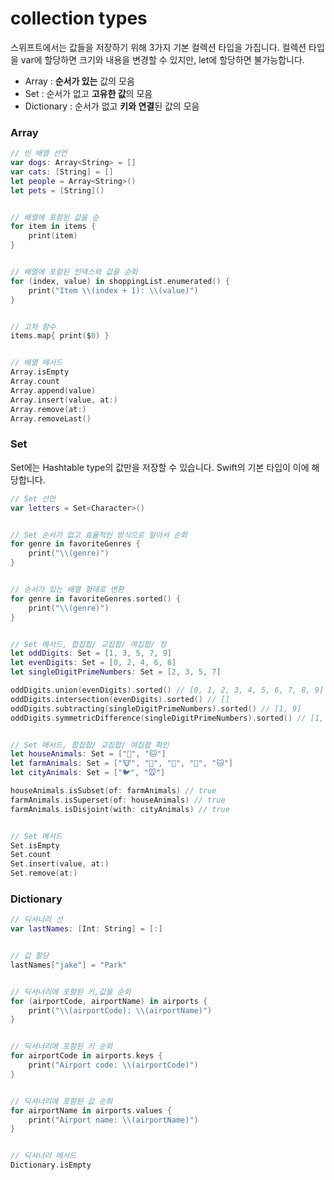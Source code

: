 # collection types

스위프트에서는 값들을 저장하기 위해 3가지 기본 컬렉션 타입을 가집니다. 컬렉션 타입을 var에 할당하면 크기와 내용을 변경할 수 있지만, let에 할당하면 불가능합니다.

* Array : **순서가 있는** 값의 모음
* Set : 순서가 없고 **고유한 값**의 모음
* Dictionary : 순서가 없고 **키와 연결**된 값의 모음



### Array

```swift
// 빈 배열 선언
var dogs: Array<String> = []
var cats: [String] = []
let people = Array<String>() 
let pets = [String]()


// 배열에 포함된 값을 순
for item in items {
    print(item)
}


// 배열에 포함된 인덱스와 값을 순회 
for (index, value) in shoppingList.enumerated() {
    print("Item \\(index + 1): \\(value)")
}


// 고차 함수
items.map{ print($0) }


// 배열 메서드
Array.isEmpty
Array.count
Array.append(value)
Array.insert(value, at:)
Array.remove(at:)
Array.removeLast()
```





### Set

Set에는 Hashtable type의 값만을 저장할 수 있습니다. Swift의 기본 타입이 이에 해당합니다.

```swift
// Set 선언
var letters = Set<Character>()


// Set 순서가 없고 효율적인 방식으로 알아서 순회
for genre in favoriteGenres {
    print("\\(genre)")
}


// 순서가 있는 배열 형태로 변환
for genre in favoriteGenres.sorted() {
    print("\\(genre)")
}


// Set 메서드, 합집합/ 교집합/ 여집합/ 정
let oddDigits: Set = [1, 3, 5, 7, 9]
let evenDigits: Set = [0, 2, 4, 6, 8]
let singleDigitPrimeNumbers: Set = [2, 3, 5, 7]

oddDigits.union(evenDigits).sorted() // [0, 1, 2, 3, 4, 5, 6, 7, 8, 9]
oddDigits.intersection(evenDigits).sorted() // []
oddDigits.subtracting(singleDigitPrimeNumbers).sorted() // [1, 9]
oddDigits.symmetricDifference(singleDigitPrimeNumbers).sorted() // [1, 2, 9]


// Set 메서드, 합집합/ 교집합/ 여집합 확인
let houseAnimals: Set = ["🐶", "🐱"]
let farmAnimals: Set = ["🐮", "🐔", "🐑", "🐶", "🐱"]
let cityAnimals: Set = ["🐦", "🐭"]

houseAnimals.isSubset(of: farmAnimals) // true
farmAnimals.isSuperset(of: houseAnimals) // true
farmAnimals.isDisjoint(with: cityAnimals) // true


// Set 메서드
Set.isEmpty
Set.count
Set.insert(value, at:)
Set.remove(at:)
```





### Dictionary

```swift
// 딕셔너리 선
var lastNames: [Int: String] = [:]


// 값 할당
lastNames["jake"] = "Park"


// 딕셔너리에 포함된 키,값을 순회
for (airportCode, airportName) in airports {
    print("\\(airportCode): \\(airportName)")
}


// 딕셔너리에 포함된 키 순회
for airportCode in airports.keys {
    print("Airport code: \\(airportCode)")
}


// 딕셔너리에 포함된 값 순회
for airportName in airports.values {
    print("Airport name: \\(airportName)")
}


// 딕셔너리 메서드
Dictionary.isEmpty
```

